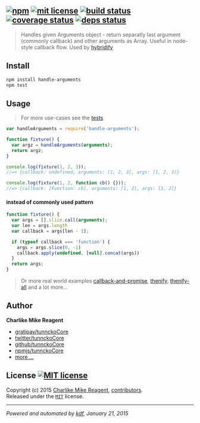 ## [![npm][npmjs-img]][npmjs-url] [![mit license][license-img]][license-url] [![build status][travis-img]][travis-url] [![coverage status][coveralls-img]][coveralls-url] [![deps status][daviddm-img]][daviddm-url]

> Handles given Arguments object - return separatly last argument (commonly callback) and other arguments as Array. Useful in node-style callback flow. Used by [hybridify][hybridify]

## Install
```bash
npm install handle-arguments
npm test
```


## Usage
> For more use-cases see the [tests](./test.js)

```js
var handleArguments = require('handle-arguments');

function fixture() {
  var argz = handleArguments(arguments);
  return argz;
}

console.log(fixture(1, 2, 3));
//=> {callback: undefined, arguments: [1, 2, 3], args: [1, 2, 3]}

console.log(fixture(1, 2, function cb() {}));
//=> {callback: [Function: cb], arguments: [1, 2], args: [1, 2]}
```

#### instead of commonly used pattern
```js
function fixture() {
  var args = [].slice.call(arguments);
  var len = args.length
  var callback = args[len - 1];

  if (typeof callback === 'function') {
    args = args.slice(0, -1)
    callback.apply(undefined, [null].concat(args))
  }
  return args;
}
```
> Or more real world examples [callback-and-promise][callback-and-promise], [thenify][thenify], [thenify-all][thenify-all] and a lot more...



## Author
**Charlike Mike Reagent**
+ [gratipay/tunnckoCore][author-gratipay]
+ [twitter/tunnckoCore][author-twitter]
+ [github/tunnckoCore][author-github]
+ [npmjs/tunnckoCore][author-npmjs]
+ [more ...][contrib-more]


## License [![MIT license][license-img]][license-url]
Copyright (c) 2015 [Charlike Mike Reagent][contrib-more], [contributors][contrib-graf].  
Released under the [`MIT`][license-url] license.


[npmjs-url]: http://npm.im/handle-arguments
[npmjs-img]: https://img.shields.io/npm/v/handle-arguments.svg?style=flat&label=handle-arguments

[coveralls-url]: https://coveralls.io/r/tunnckoCore/handle-arguments?branch=master
[coveralls-img]: https://img.shields.io/coveralls/tunnckoCore/handle-arguments.svg?style=flat

[license-url]: https://github.com/tunnckoCore/handle-arguments/blob/master/license.md
[license-img]: https://img.shields.io/badge/license-MIT-blue.svg?style=flat

[travis-url]: https://travis-ci.org/tunnckoCore/handle-arguments
[travis-img]: https://img.shields.io/travis/tunnckoCore/handle-arguments.svg?style=flat

[daviddm-url]: https://david-dm.org/tunnckoCore/handle-arguments
[daviddm-img]: https://img.shields.io/david/tunnckoCore/handle-arguments.svg?style=flat

[author-gratipay]: https://gratipay.com/tunnckoCore
[author-twitter]: https://twitter.com/tunnckoCore
[author-github]: https://github.com/tunnckoCore
[author-npmjs]: https://npmjs.org/~tunnckocore

[contrib-more]: http://j.mp/1stW47C
[contrib-graf]: https://github.com/tunnckoCore/handle-arguments/graphs/contributors

***

_Powered and automated by [kdf](https://github.com/tunnckoCore), January 21, 2015_


[callback-and-promise]: https://github.com/thenables/callback-and-promise
[thenify-all]: https://github.com/thenables/thenify-all
[thenify]: https://github.com/thenables/thenify
[hybridify]: https://github.com/tunnckoCore/hybridify